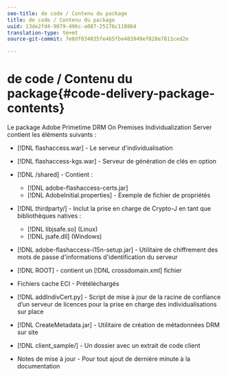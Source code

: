 ```yaml
---
seo-title: de code / Contenu du package
title: de code / Contenu du package
uuid: 13de2fd4-9079-496c-a087-25176c118864
translation-type: tm+mt
source-git-commit: 7e8df034035fe465fbe403949ef828e7811ced2e

---
```



# de code / Contenu du package{#code-delivery-package-contents}

Le package Adobe Primetime DRM On Premises Individualization Server contient les éléments suivants :

* [!DNL flashaccess.war] - Le serveur d&#39;individualisation
* [!DNL flashaccess-kgs.war] - Serveur de génération de clés en option
* [!DNL /shared] - Contient :

   * [!DNL adobe-flashaccess-certs.jar]
   * [!DNL AdobeInitial.properties] - Exemple de fichier de propriétés

* [!DNL thirdparty/] - Inclut la prise en charge de Crypto-J en tant que bibliothèques natives :

   * [!DNL libjsafe.so] (Linux)
   * [!DNL jsafe.dll] (Windows)

* [!DNL adobe-flashaccess-i15n-setup.jar] - Utilitaire de chiffrement des mots de passe d&#39;informations d&#39;identification du serveur
* [!DNL ROOT] - contient un [!DNL crossdomain.xml] fichier

* Fichiers cache ECI - Prétéléchargés
* [!DNL addIndivCert.py] - Script de mise à jour de la racine de confiance d’un serveur de licences pour la prise en charge des individualisations sur place
* [!DNL CreateMetadata.jar] - Utilitaire de création de métadonnées DRM sur site
* [!DNL client_sample/] - Un dossier avec un extrait de code client
* Notes de mise à jour - Pour tout ajout de dernière minute à la documentation

